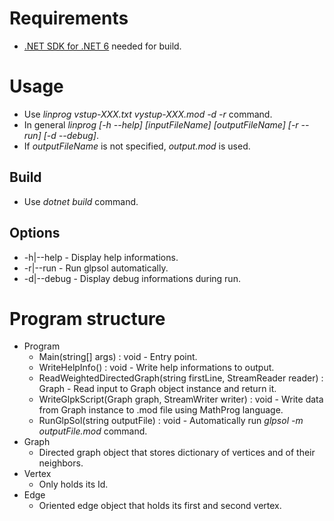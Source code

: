 # Requirements
* [.NET SDK for .NET 6](https://docs.microsoft.com/en-us/dotnet/core/sdk) needed for build.

# Usage
* Use *linprog vstup-XXX.txt vystup-XXX.mod -d -r* command.
* In general *linprog [-h --help] [inputFileName] [outputFileName] [-r --run] [-d --debug]*.
* If *outputFileName* is not specified, *output.mod* is used.

## Build
* Use *dotnet build* command.

## Options
* -h|--help - Display help informations.
* -r|--run - Run glpsol automatically.
* -d|--debug - Display debug informations during run.

# Program structure
* Program
    * Main(string[] args) : void - Entry point.
    * WriteHelpInfo() : void - Write help informations to output.
    * ReadWeightedDirectedGraph(string firstLine, StreamReader reader) : Graph - Read input to Graph object instance and return it.
    * WriteGlpkScript(Graph graph, StreamWriter writer) : void - Write data from Graph instance to .mod file using MathProg language.
    * RunGlpSol(string outputFile) : void - Automatically run *glpsol -m outputFile.mod* command.
* Graph
    * Directed graph object that stores dictionary of vertices and of their neighbors.
* Vertex 
    * Only holds its Id. 
* Edge
    * Oriented edge object that holds its first and second vertex.